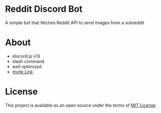 # Reddit Discord Bot
A simple bot that fetches Reddit API to send images from a subreddit

# About
- discord.js v13
- slash command
- well optimized
- [Invite Link](https://discord.com/api/oauth2/authorize?client_id=824138068143374396&permissions=2147600384&scope=bot%20applications.commands)

# License
This project is available as an open source under the terms of [MIT License](/LICENSE)
